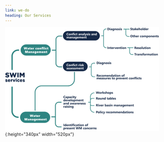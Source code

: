 ```yaml
---
link: we-do
heading: Our Services
---
```



![another image](/assets/images/ourservices.png){:height="340px" width="520px"}
